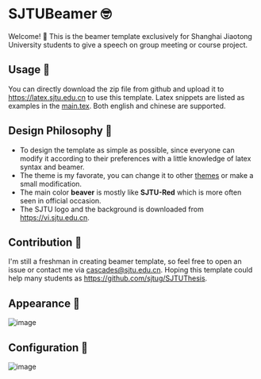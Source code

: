 # SJTUBeamer 🤓
Welcome! 🥳
This is the beamer template exclusively for Shanghai Jiaotong University students to give a speech on group meeting or course project.

## Usage 🧰
You can directly download the zip file from github and upload it to https://latex.sjtu.edu.cn to use this template. Latex snippets are listed as examples in the [main.tex](https://github.com/cascades-sjtu/SJTU-Beamer/main.tex). Both english and chinese are supported.

## Design Philosophy 💭
* To design the template as simple as possible, since everyone can modify it according to their preferences with a little knowledge of latex syntax and beamer.
* The theme is my favorate, you can change it to other [themes](https://deic-web.uab.cat/~iblanes/beamer_gallery/) or make a small modification.
* The main color **beaver** is mostly like **SJTU-Red** which is more often seen in official occasion.
* The SJTU logo and the background is downloaded from https://vi.sjtu.edu.cn.

## Contribution 👷
I'm still a freshman in creating beamer template, so feel free to open an issue or contact me via cascades@sjtu.edu.cn. Hoping this template could help many students as https://github.com/sjtug/SJTUThesis.

## Appearance 🧐
![image](https://user-images.githubusercontent.com/46052474/115961010-1647d700-a547-11eb-9763-4735041afce1.png)

## Configuration 📓
![image](https://user-images.githubusercontent.com/46052474/115152339-44d73500-a0a3-11eb-9e30-91c46b045a4b.png)



